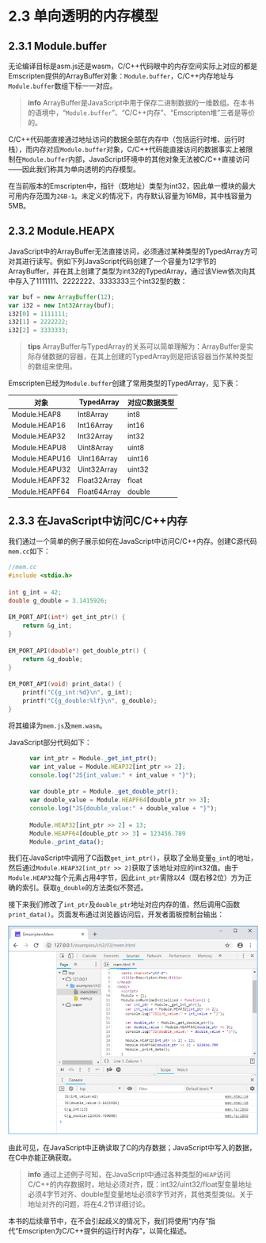 # 2.3 单向透明的内存模型

## 2.3.1 Module.buffer

无论编译目标是asm.js还是wasm，C/C++代码眼中的内存空间实际上对应的都是Emscripten提供的ArrayBuffer对象：`Module.buffer`，C/C++内存地址与`Module.buffer`数组下标一一对应。

> **info** ArrayBuffer是JavaScript中用于保存二进制数据的一维数组。在本书的语境中，“`Module.buffer`”、“C/C++内存”、“Emscripten堆”三者是等价的。

C/C++代码能直接通过地址访问的数据全部在内存中（包括运行时堆、运行时栈），而内存对应`Module.buffer`对象，C/C++代码能直接访问的数据事实上被限制在`Module.buffer`内部，JavaScript环境中的其他对象无法被C/C++直接访问——因此我们称其为单向透明的内存模型。

在当前版本的Emscripten中，指针（既地址）类型为int32，因此单一模块的最大可用内存范围为`2GB-1`。未定义的情况下，内存默认容量为16MB，其中栈容量为5MB。

## 2.3.2 Module.HEAPX

JavaScript中的ArrayBuffer无法直接访问，必须通过某种类型的TypedArray方可对其进行读写。例如下列JavaScript代码创建了一个容量为12字节的ArrayBuffer，并在其上创建了类型为int32的TypedArray，通过该View依次向其中存入了1111111、2222222、3333333三个int32型的数：

```js
var buf = new ArrayBuffer(12);
var i32 = new Int32Array(buf);
i32[0] = 1111111;
i32[1] = 2222222;
i32[2] = 3333333;
```

> **tips** ArrayBuffer与TypedArray的关系可以简单理解为：ArrayBuffer是实际存储数据的容器，在其上创建的TypedArray则是把该容器当作某种类型的数组来使用。

Emscripten已经为`Module.buffer`创建了常用类型的TypedArray，见下表：

对象 | TypedArray | 对应C数据类型
---- | ------- | -------
Module.HEAP8 | Int8Array | int8
Module.HEAP16 | Int16Array | int16
Module.HEAP32 | Int32Array | int32
Module.HEAPU8 | Uint8Array | uint8
Module.HEAPU16 | Uint16Array | uint16
Module.HEAPU32 | Uint32Array | uint32
Module.HEAPF32 | Float32Array | float
Module.HEAPF64 | Float64Array | double

## 2.3.3 在JavaScript中访问C/C++内存

我们通过一个简单的例子展示如何在JavaScript中访问C/C++内存。创建C源代码`mem.cc`如下：

```c
//mem.cc
#include <stdio.h>

int g_int = 42;
double g_double = 3.1415926;

EM_PORT_API(int*) get_int_ptr() {
	return &g_int;
}

EM_PORT_API(double*) get_double_ptr() {
	return &g_double;
}

EM_PORT_API(void) print_data() {
	printf("C{g_int:%d}\n", g_int);
	printf("C{g_double:%lf}\n", g_double);
}
```

将其编译为`mem.js`及`mem.wasm`。

JavaScript部分代码如下：

```js
      var int_ptr = Module._get_int_ptr();
      var int_value = Module.HEAP32[int_ptr >> 2];
      console.log("JS{int_value:" + int_value + "}");

      var double_ptr = Module._get_double_ptr();
      var double_value = Module.HEAPF64[double_ptr >> 3];
      console.log("JS{double_value:" + double_value + "}");
      
      Module.HEAP32[int_ptr >> 2] = 13;
      Module.HEAPF64[double_ptr >> 3] = 123456.789      
      Module._print_data();
```

我们在JavaScript中调用了C函数`get_int_ptr()`，获取了全局变量`g_int`的地址，然后通过`Module.HEAP32[int_ptr >> 2]`获取了该地址对应的int32值。由于`Module.HEAP32`每个元素占用4字节，因此`int_ptr`需除以4（既右移2位）方为正确的索引。获取`g_double`的方法类似不赘述。

接下来我们修改了`int_ptr`及`double_ptr`地址对应内存的值，然后调用C函数`print_data()`。页面发布通过浏览器访问后，开发者面板控制台输出：

![](images/03-mem.png)

由此可见，在JavaScript中正确读取了C的内存数据；JavaScript中写入的数据，在C中亦能正确获取。

> **info** 通过上述例子可知，在JavaScript中通过各种类型的`HEAP`访问C/C++的内存数据时，地址必须对齐，既：int32/uint32/float型变量地址必须4字节对齐、double型变量地址必须8字节对齐，其他类型类似。关于地址对齐的问题，将在4.2节详细讨论。

本书的后续章节中，在不会引起歧义的情况下，我们将使用“内存”指代“Emscripten为C/C++提供的运行时内存”，以简化描述。
